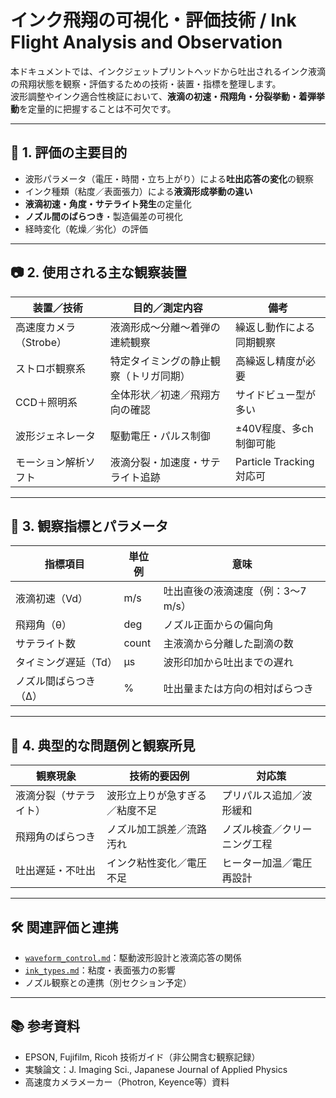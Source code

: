 # インク飛翔の可視化・評価技術 / Ink Flight Analysis and Observation

本ドキュメントでは、インクジェットプリントヘッドから吐出されるインク液滴の飛翔状態を観察・評価するための技術・装置・指標を整理します。  
波形調整やインク適合性検証において、**液滴の初速・飛翔角・分裂挙動・着弾挙動**を定量的に把握することは不可欠です。

---

## 🧪 1. 評価の主要目的

- 波形パラメータ（電圧・時間・立ち上がり）による**吐出応答の変化**の観察
- インク種類（粘度／表面張力）による**液滴形成挙動の違い**
- **液滴初速・角度・サテライト発生**の定量化
- **ノズル間のばらつき**・製造偏差の可視化
- 経時変化（乾燥／劣化）の評価

---

## 📷 2. 使用される主な観察装置

| 装置／技術             | 目的／測定内容                         | 備考                       |
|------------------------|----------------------------------------|----------------------------|
| 高速度カメラ（Strobe）| 液滴形成〜分離〜着弾の連続観察         | 繰返し動作による同期観察   |
| ストロボ観察系         | 特定タイミングの静止観察（トリガ同期） | 高繰返し精度が必要         |
| CCD＋照明系            | 全体形状／初速／飛翔方向の確認         | サイドビュー型が多い       |
| 波形ジェネレータ       | 駆動電圧・パルス制御                   | ±40V程度、多ch制御可能     |
| モーション解析ソフト   | 液滴分裂・加速度・サテライト追跡       | Particle Tracking対応可   |

---

## 🧾 3. 観察指標とパラメータ

| 指標項目             | 単位例   | 意味                                |
|----------------------|----------|-------------------------------------|
| 液滴初速（Vd）        | m/s      | 吐出直後の液滴速度（例：3〜7 m/s） |
| 飛翔角（θ）           | deg      | ノズル正面からの偏向角              |
| サテライト数         | count    | 主液滴から分離した副滴の数         |
| タイミング遅延（Td）  | µs       | 波形印加から吐出までの遅れ         |
| ノズル間ばらつき（Δ） | %        | 吐出量または方向の相対ばらつき     |

---

## 🧠 4. 典型的な問題例と観察所見

| 観察現象              | 技術的要因例                       | 対応策                           |
|-----------------------|------------------------------------|----------------------------------|
| 液滴分裂（サテライト）| 波形立上りが急すぎる／粘度不足    | プリパルス追加／波形緩和         |
| 飛翔角のばらつき      | ノズル加工誤差／流路汚れ           | ノズル検査／クリーニング工程     |
| 吐出遅延・不吐出      | インク粘性変化／電圧不足           | ヒーター加温／電圧再設計         |

---

## 🛠 関連評価と連携

- [`waveform_control.md`](./waveform_control.md)：駆動波形設計と液滴応答の関係
- [`ink_types.md`](../comparison/ink_types.md)：粘度・表面張力の影響
- ノズル観察との連携（別セクション予定）

---

## 📚 参考資料

- EPSON, Fujifilm, Ricoh 技術ガイド（非公開含む観察記録）
- 実験論文：J. Imaging Sci., Japanese Journal of Applied Physics
- 高速度カメラメーカー（Photron, Keyence等）資料
